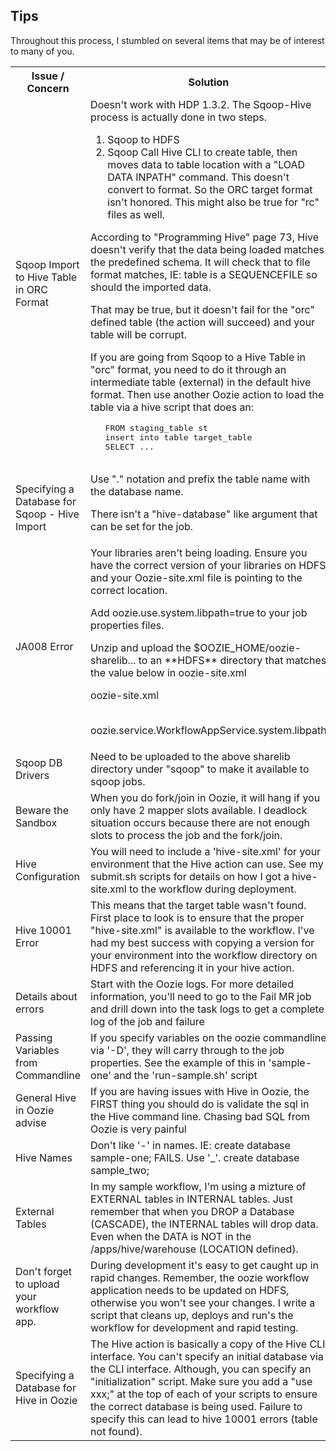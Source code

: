 ## Tips

Throughout this process, I stumbled on several items that may be of interest to many of you.

<table>
<tr>
<th>Issue / Concern</th>
<th>Solution</th>
</tr><tr><td>
Sqoop Import to Hive Table in ORC Format
</td><td>
Doesn't work with HDP 1.3.2.  The Sqoop-Hive process is actually done in two steps.

1. Sqoop to HDFS
2. Sqoop Call Hive CLI to create table, then moves data to table location with a "LOAD DATA INPATH" command. This doesn't
convert to format.  So the ORC target format isn't honored.  This might also be true for "rc" files as well.

According to "Programming Hive" page 73, Hive doesn't verify that the data being loaded matches the predefined schema.
It will check that to file format matches, IE: table is a SEQUENCEFILE so should the imported data.

That may be true, but it doesn't fail for the "orc" defined table (the action will succeed) and your table will be corrupt.

If you are going from Sqoop to a Hive Table in "orc" format, you need to do it through an intermediate table (external)
in the default hive format.  Then use another Oozie action to load the table via a hive script that does an:
 <pre>
   FROM staging_table st
   insert into table target_table
   SELECT ...
 </pre>
</td></tr><tr><td>
Specifying a Database for Sqoop - Hive Import
</td><td>
Use "." notation and prefix the table name with the database name.

There isn't a "hive-database" like argument that can be set for the job.
</td></tr><tr><td>
JA008 Error
</td><td>
Your libraries aren't being loading.  Ensure you have the correct version of your libraries on HDFS and your Oozie-site.xml file is pointing to the correct location.
<p>Add oozie.use.system.libpath=true to your job properties files.</p>
<p>Unzip and upload the $OOZIE_HOME/oozie-sharelib... to an **HDFS** directory that matches the value below in oozie-site.xml</p>
<p>oozie-site.xml</p>
<br>oozie.service.WorkflowAppService.system.libpath</p>
</td></tr><tr><td>
Sqoop DB Drivers
</td><td>
Need to be uploaded to the above sharelib directory under "sqoop" to make it available to sqoop jobs.
</td></tr><tr><td>
Beware the Sandbox
</td><td>
When you do fork/join in Oozie, it will hang if you only have 2 mapper slots available. I deadlock situation occurs because there are not enough slots to process the job and the fork/join.
</td></tr><tr><td>
Hive Configuration
</td><td>
You will need to include a 'hive-site.xml' for your environment that the Hive action can use.  See my submit.sh scripts for details on how I got a hive-site.xml to the workflow during deployment.
</td></tr><tr><td>
Hive 10001 Error
</td><td>
This means that the target table wasn't found.  First place to look is to ensure that the proper "hive-site.xml" is available to the workflow.  I've had my best success with copying a version for your environment into the workflow directory on HDFS and referencing it in your hive action.
</td></tr><tr><td>
Details about errors
</td><td>
Start with the Oozie logs.  For more detailed information, you'll need to go to the Fail MR job and drill down into the task logs to get a complete log of the job and failure
</td></tr><tr><td>
Passing Variables from Commandline
</td><td>
If you specify variables on the oozie commandline via '-D', they will carry through to the job properties.  See the example of this in 'sample-one' and the 'run-sample.sh' script
</td></tr><tr><td>
General Hive in Oozie advise
</td><td>
If you are having issues with Hive in Oozie, the FIRST thing you should do is validate the sql in the Hive command line.  Chasing bad SQL from Oozie is very painful
</td></tr><tr><td>
Hive Names
</td><td>
Don't like '-' in names. IE: create database sample-one; FAILS.  Use '_'.  create database sample_two;
</td></tr><tr><td>
External Tables
</td><td>
In my sample workflow, I'm using a mizture of EXTERNAL tables in INTERNAL tables.  Just remember that when you DROP a Database (CASCADE), the INTERNAL tables will drop data.  Even when the DATA is NOT in the /apps/hive/warehouse (LOCATION defined).
</td></tr><tr><td>
Don't forget to upload your workflow app.
</td><td>
During development it's easy to get caught up in rapid changes.  Remember, the oozie workflow application needs to be updated on HDFS, otherwise you won't see your changes.  I write a script that cleans up, deploys and run's the workflow for development and rapid testing.
</td></tr><tr><td>
Specifying a Database for Hive in Oozie
</td><td>
The Hive action is basically a copy of the Hive CLI interface.  You can't specify an initial database via the CLI interface.  Although, you can specify an "initialization" script.  Make sure you add a "use xxx;" at the top of each of your scripts to ensure the correct database is being used. Failure to specify this can lead to hive 10001 errors (table not found).
</td></tr>
</table>
